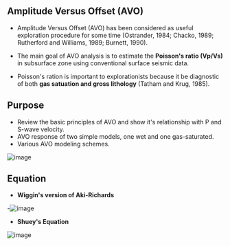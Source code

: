 ## Amplitude Versus Offset (AVO)
- Amplitude Versus Offset (AVO) has been considered as useful exploration procedure for some time (Ostrander, 1984; Chacko, 1989; Rutherford and
Williams, 1989; Burnett, 1990).

- The main goal of AVO analysis is to estimate the **Poisson's ratio (Vp/Vs)** in subsurface zone using conventional surface seismic data.

- Poisson's ration is important to explorationists because it be diagnostic of both **gas satuation and gross lithology** (Tatham and Krug, 1985).


## Purpose
- Review the basic principles of AVO and show it's relationship with P and S-wave velocity.
- AVO response of two simple models, one wet and one gas-saturated.
- Various AVO modeling schemes.

![image](https://user-images.githubusercontent.com/119678959/212056545-da5a7571-e346-403e-9b4a-723b3c041a2a.png)

## Equation
- **Wiggin's version of Aki-Richards**


-![image](https://user-images.githubusercontent.com/119678959/212059828-e61e9e98-6e91-4eb5-97e3-134aa31beb39.png)

- **Shuey's Equation**


![image](https://user-images.githubusercontent.com/119678959/212060161-5029334c-7516-4e4a-a1fe-821c837c58ea.png)
